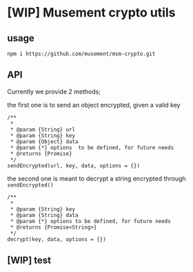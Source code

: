 # [WIP] Musement crypto utils

## usage

```
npm i https://github.com/musement/msm-crypto.git
```

## API

Currently we provide 2 methods;

the first one is to send an object encrypted, given a valid key


```
/**
 * 
 * @param {String} url 
 * @param {String} key 
 * @param {Object} data 
 * @param {*} options  to be defined, for future needs
 * @returns {Promise}
 */
sendEncrypted(url, key, data, options = {})
```

the second one is meant to decrypt a string encrypted through `sendEncrypted()`

```
/**
 * 
 * @param {String} key 
 * @param {String} data 
 * @param {*} options to be defined, for future needs
 * @returns {Promise<String>}
 */
decrypt(key, data, options = {})
```

## [WIP] test